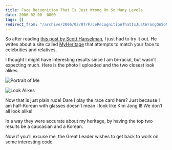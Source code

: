 ```yaml
---
title: Face Recognition That Is Just Wrong On So Many Levels
date: 2006-02-08 -0800
tags: []
redirect_from: "/archive/2006/02/07/FaceRecognitionThatIsJustWrongOnSoManyLevels.aspx/"
---
```


So after reading [this post by Scott
Hanselman](http://www.hanselman.com/blog/FaceRecognitionuhNotQuite.aspx "Face Recognition Blog Post"),
I just had to try it out. He writes about a site called
[MyHeritage](http://www.myheritage.com/ "My Heritage Website") that
attempts to match your face to celebrities and relatives.

I thought I might have interesting results since I am bi-racial, but
wasn’t expecting much. Here is the photo I uploaded and the two closest
look alikes.

![Portrait of Me](https://haacked.com/images/PortraitOfMe.jpg)

![Look Alikes](https://haacked.com/images/MeLookalikes.jpg)

Now that is just plain rude! Dare I play the race card here? Just
because I am half-Korean with glasses doesn’t mean I look like Kim Jong
Il! We don’t all look alike!

In a way they were accurate about my heritage, by having the top two
results be a caucasian and a Korean.

Now if you’ll excuse me, the Great Leader wishes to get back to work on
some interesting code.

